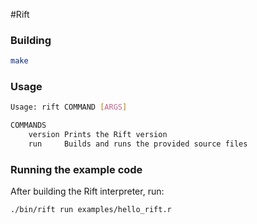 #Rift

### Building

```bash
make
```

### Usage

```bash
Usage: rift COMMAND [ARGS]

COMMANDS
	version Prints the Rift version
	run     Builds and runs the provided source files
```

### Running the example code

After building the Rift interpreter, run:
```bash
./bin/rift run examples/hello_rift.r
```